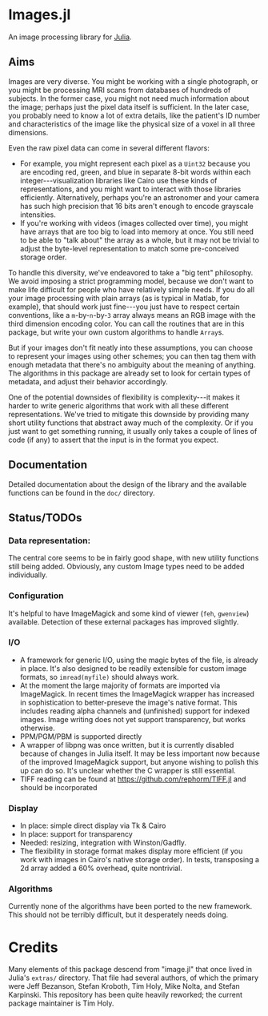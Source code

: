 # Images.jl

An image processing library for [Julia](http://julialang.org/).

## Aims

Images are very diverse. You might be working with a single photograph, or you might be processing MRI scans from databases of hundreds of subjects. In the former case, you might not need much information about the image; perhaps just the pixel data itself is sufficient. In the later case, you probably need to know a lot of extra details, like the patient's ID number and characteristics of the image like the physical size of a voxel in all three dimensions.

Even the raw pixel data can come in several different flavors:
- For example, you might represent each pixel as a `Uint32` because you are encoding red, green, and blue in separate 8-bit words within each integer---visualization libraries like Cairo use these kinds of representations, and you might want to interact with those libraries efficiently. Alternatively, perhaps you're an astronomer and your camera has such high precision that 16 bits aren't enough to encode grayscale intensities.
- If you're working with videos (images collected over time), you might have arrays that are too big to load into memory at once. You still need to be able to "talk about" the array as a whole, but it may not be trivial to adjust the byte-level representation to match some pre-conceived storage order.

To handle this diversity, we've endeavored to take a "big tent" philosophy. We avoid imposing a strict programming model, because we don't want to make life difficult for people who have relatively simple needs. If you do all your image processing with plain arrays (as is typical in Matlab, for example), that should work just fine---you just have to respect certain conventions, like a `m`-by-`n`-by-`3` array always means an RGB image with the third dimension encoding color. You can call the routines that are in this package, but write your own custom algorithms to handle `Array`s.

But if your images don't fit neatly into these assumptions, you can choose to represent your images using other schemes; you can then tag them with enough metadata that there's no ambiguity about the meaning of anything. The algorithms in this package are already set to look for certain types of metadata, and adjust their behavior accordingly.

One of the potential downsides of flexibility is complexity---it makes it harder to write generic algorithms that work with all these different representations. We've tried to mitigate this downside by providing many short utility functions that abstract away much of the complexity. Or if you just want to get something running, it usually only takes a couple of lines of code (if any) to assert that the input is in the format you expect.


## Documentation ##

Detailed documentation about the design of the library
and the available functions
can be found in the `doc/` directory.

## Status/TODOs

### Data representation:

The central core seems to be in fairly good shape, with new utility functions still being added. Obviously, any custom Image types need to be added individually.

### Configuration

It's helpful to have ImageMagick
and some kind of viewer (`feh`, `gwenview`) available.
Detection of these external packages has improved slightly.

### I/O

- A framework for generic I/O,
  using the magic bytes of the file,
  is already in place.
  It's also designed to be readily extensible for custom image formats,
  so `imread(myfile)` should always work.
- At the moment the large majority of formats are imported via ImageMagick.
  In recent times the ImageMagick wrapper has increased in sophistication
  to better-preseve the image's native format.
  This includes reading alpha channels
  and (unfinished) support for indexed images.
  Image writing does not yet support transparency, but works otherwise.
- PPM/PGM/PBM is supported directly
- A wrapper of libpng was once written,
  but it is currently disabled
  because of changes in Julia itself.
  It may be less important now
  because of the improved ImageMagick support,
  but anyone wishing to polish this up can do so.
  It's unclear whether the C wrapper is still essential.
- TIFF reading can be found at https://github.com/rephorm/TIFF.jl
  and should be incorporated

### Display

- In place: simple direct display via Tk & Cairo
- In place: support for transparency
- Needed: resizing, integration with Winston/Gadfly.
- The flexibility in storage format makes display more efficient (if you work with
images in Cairo's native storage order). In tests, transposing a 2d array added a 60% overhead, quite nontrivial.

### Algorithms

Currently none of the algorithms have been ported to the new framework.
This should not be terribly difficult, but it desperately needs doing.


# Credits

Many elements of this package descend from "image.jl"
that once lived in Julia's `extras/` directory.
That file had several authors, of which the primary were
Jeff Bezanson, Stefan Kroboth, Tim Holy, Mike Nolta, and Stefan Karpinski.
This repository has been quite heavily reworked;
the current package maintainer is Tim Holy.
